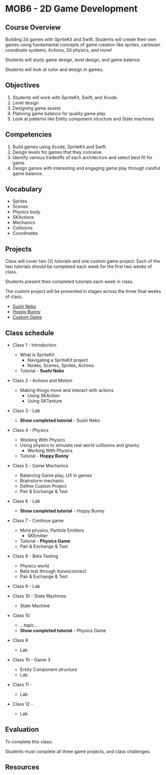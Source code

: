 # MOB6 - 2D Game Development

## Course Overview

Building 2d games with SpriteKit and Swift. Students will create their own games
using fundamental concepts of game creation like sprites, cartesian coordinate
systems, Actions, 2d physics, and more!

Students will study game design, level design, and game balance.

Students will look at color and design in games.

## Objectives

1. Students will work with SpriteKit, Swift, and Xcode.
1. Level design
1. Designing game assets
1. Planning game balance for quality game play
1. Look at patterns like Entity component structure and State machines

## Competencies

1. Build games using Xcode, SpriteKit and Swift.
1. Design levels for games that they conceive.
1. Identify various tradeoffs of each architecture and select best fit for game.
1. Design games with interesting and engaging game play through careful game balance.

## Vocabulary

- Sprites
- Scenes
- Physics body
- SKActions
- Mechanics
- Collisions
- Coordinates

## Projects

Class will cover two (2) tutorials and one custom game project. Each of the
two tutorials should be completed each week for the first two
weeks of class.

Students present their completed tutorials each week in class.

The custom project will be presented in stages across the three final weeks
of class.

- [Sushi Neko]()
- [Hoppy Bunny](https://www.makeschool.com/online-courses/tutorials/build-hoppy-bunny-with-spritekit-in-swift/)
- [Custom Game](project-specifications)

## Class schedule

- Class 1 - Introduction
  - What is SpriteKit
    - Navigating a SpriteKit project
    - Nodes, Scenes, Sprites, Actions
  - Tutorial - **Sushi Neko**

- Class 2 - Actions and Motion
  - Making things move and interact with actions
    - Using SKAction
    - Using SKTexture

- Class 3 - Lab
  - **Show completed tutorial** - Sushi Neko

- Class 4 - Physics
  - Working With Physics
  - Using physics to simulate real world collisions and gravity
    - Working With Physics
  - Tutorial - **Hoppy Bunny**

- Class 5 - Game Mechanics
  - Balancing Game play, UX in games
  - Brainstorm mechanic
  - Define Custom Project
  - Pair & Exchange & Test

- Class 6 - Lab
  - **Show completed tutorial** - Hoppy Bunny

- Class 7 - Continue game
  - More physics, Particle Emitters
    - SKEmitter
  - Tutorial - **Physics Game**
  - Pair & Exchange & Test

- Class 8 - Beta Testing
  - Physics world
  - Beta test through itunesconnect
  - Pair & Exchange & Test

- Class 9 - Lab

- Class 10 - State Machines
  - State Machine

- Class 10
  - ...topic...
  - **Show completed tutorial** - Physics Game
- Class 9
  - Lab
- Class 10 - Game 3
  - Entity Component structure
  - Lab
- Class 11 -
  - Lab
- Class 12 -
  - Lab


## Evaluation

To complete this class:

Students must complete all three game projects, and class challenges.

## Resources
